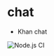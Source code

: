 # chat

- Khan chat

![Node.js CI](https://github.com/paulooosrj/khiledin/workflows/Node.js%20CI/badge.svg)
